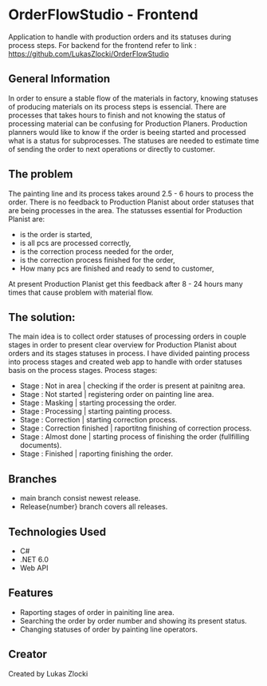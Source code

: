 # OrderFlowStudio - Frontend

Application to handle with production orders and its statuses during process steps.
For backend for the frontend refer to link : https://github.com/LukasZlocki/OrderFlowStudio

## General Information

In order to ensure a stable flow of the materials in factory, knowing statuses of producing materials on its process steps is essencial.
There are processes that takes hours to finish and not knowing the status of processing material can be confusing for Production Planers.
Production planners would like to know if the order is beeing started and processed what is a status for subprocesses.
The statuses are needed to estimate time of sending the order to next operations or directly to customer.

## The problem

The painting line and its process takes around 2.5 - 6 hours to process the order.
There is no feedback to Production Planist about order statuses that are being processes in the area.
The statusses essential for Production Planist are:
* is the order is started,
* is all pcs are processed correctly,
* is the correction process needed for the order,
* is the correction process finished for the order,
* How many pcs are finished and ready to send to customer,

At present  Production Planist get this feedback after 8 - 24 hours many times that cause problem with material flow.

## The solution:

The main idea is to collect order statuses of processing orders in couple stages in order to present clear overview for Production Planist
about orders and its stages statuses in process.
I have divided painting process into process stages and created web app to handle with order statuses basis on the process stages.
Process stages:
* Stage : Not in area		| checking if the order is present at painitng area.
* Stage : Not started		| registering order on painting line area. 
* Stage : Masking		| starting processing the order.
* Stage : Processing 		| starting painting process.
* Stage : Correction 		| starting correction process.
* Stage : Correction finished 	| raportitng finishing of  correction process.
* Stage : Almost done 		| starting process of finishing the order (fullfilling documents).
* Stage : Finished 		| raporting finishing the order.

## Branches

* main branch consist newest release.
* Release{number} branch covers all releases.

## Technologies Used

* C#
* .NET 6.0
* Web API

## Features

* Raporting stages of order in painiting line area.
* Searching the order by order number and showing its present status.
* Changing statuses of order by painting line operators.

## Creator

Created by Lukas Zlocki  
